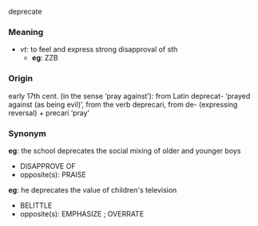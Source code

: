 deprecate
### Meaning
+ _vt_: to feel and express strong disapproval of sth
	+ __eg__: ZZB

### Origin

early 17th cent. (in the sense ‘pray against’): from Latin deprecat- ‘prayed against (as being evil)’, from the verb deprecari, from de- (expressing reversal) + precari ‘pray’

### Synonym

__eg__: the school deprecates the social mixing of older and younger boys

+ DISAPPROVE OF
+ opposite(s): PRAISE

__eg__: he deprecates the value of children's television

+ BELITTLE
+ opposite(s): EMPHASIZE ; OVERRATE


